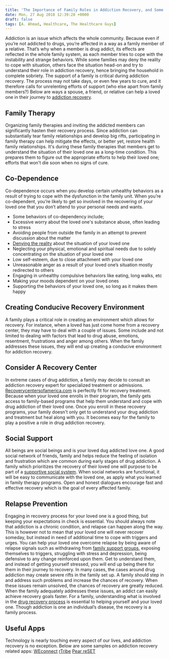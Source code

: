 ```yaml
---
title: 'The Importance of Family Roles in Addiction Recovery, and Some Useful Apps'
date: Mon, 27 Aug 2018 12:39:28 +0000
draft: false
tags: [A. Ahmad, Healthcare, The Healthcare Guys]
---
```


Addiction is an issue which affects the whole community. Because even if you’re not addicted to drugs, you’re affected in a way as a family member of a relative. That’s why when a member is drug addict, its effects are reflected in the whole family system, as each member tries to cope with the instability and strange behaviors. While some families may deny the reality to cope with situation, others face the situation head-on and try to understand their role in addiction recovery, hence bringing the household in complete sobriety. The support of a family is critical during addiction recovery. The process may not take days, or even few years to cure, and it therefore calls for unrelenting efforts of support (who else apart from family members?) Below are ways a spouse, a friend, or relative can help a loved one in their journey to [addiction recovery](https://en.wikipedia.org/wiki/Addiction_recovery_groups).

**Family Therapy**
------------------

Organizing family therapies and inviting the addicted members can significantly hasten their recovery process. Since addiction can substantially tear family relationships and develop big rifts, participating in family therapy can help mitigate the effects, or better yet, restore health family relationships. It's during these family therapies that members get to understand the situation of their loved one as a long-time condition. This prepares them to figure out the appropriate efforts to help their loved one; efforts that won't die soon when no signs of cure.

**Co-Dependence**
-----------------

Co-dependence occurs when you develop certain unhealthy behaviors as a result of trying to cope with the dysfunction in the family unit. When you’re co-dependent, you’re likely to get so involved in the recovering of your loved one that you don’t attend to your personal needs and wants.

*   Some behaviors of co-dependency include;
*   Excessive worry about the loved one's substance abuse, often leading to stress
*   Avoiding people from outside the family in an attempt to prevent discussion about the matter
*   [Denying the reality](https://www.verywellmind.com/definition-of-denial-22200) about the situation of your loved one
*   Neglecting your physical, emotional and spiritual needs due to solely concentrating on the situation of your loved one
*   Low self-esteem, due to close attachment with your loved one
*   Unreasonable anger as a result of your loved one’s situation mostly redirected to others
*   Engaging in unhealthy compulsive behaviors like eating, long walks, etc
*   Making your moods dependent on your loved ones
*   Supporting the behaviors of your loved one, so long as it makes them happy

**Creating Conducive Recovery Environment**
-------------------------------------------

A family plays a critical role in creating an environment which allows for recovery. For instance, when a loved has just come home from a recovery center, they may have to deal with a couple of issues. Some include and not limited to dealing with factors that lead to drug abuse, emotions, resentment, frustrations and anger among others. When the family addresses these issues, they will end up creating a conducive environment for addiction recovery.

**Consider A Recovery Center**
------------------------------

In extreme cases of drug addiction, a family may decide to consult an addiction recovery expert for specialized treatment or admissions. [Recoverycentersofamerica.com](https://recoverycentersofamerica.com/) is perfectly fit for recovery treatment. Because when your loved one enrolls in their program, the family gets access to family-based programs that help them understand and cope with drug addiction of their loved one. Once you enroll in these recovery programs, your family doesn't only get to understand your drug addiction and treatment but heal along with you. It becomes easy for the family to play a positive a role in drug addiction recovery.

**Social Support**
------------------

All beings are social beings and is your loved dug addicted love one. A good social network of friends, family and helps reduce the feeling of isolation and frustration which are common during early stages of drug addiction. A family which prioritizes the recovery of their loved one will purpose to be part of a [supportive social system](http://www.med.upenn.edu/hbhe4/part3-ch9-key-constructs-social-support.shtml). When social networks are functional, it will be easy to communicate with the loved one, as apply what you learned in family therapy programs. Open and honest dialogues encourage fast and effective recovery which is the goal of every affected family.

**Relapse Prevention**
----------------------

Engaging in recovery process for your loved one is a good thing, but keeping your expectations in check is essential. You should always note that addiction is a chronic condition, and relapse can happen along the way. This is however not to mean that your loved one will never recover someday, but instead in need of additional time to cope with triggers and urges. You can help your loved one overcome relapse by being aware of relapse signals such as withdrawing from [family support groups](https://www.namistl.org/support-groups/family-support-group/), exposing themselves to triggers, struggling with stress and depression, being defensive to any change reinforced upon them. Get to understand them, and instead of getting yourself stressed, you will end up being there for them in their journey to recovery. In many cases, the cases around drug addiction may create severe rifts in the family set up. A family should step in and address such problems and increase the chances of recovery. When these issues remain unsolved, the chances of recovery are greatly reduced. When the family adequately addresses these issues, an addict can easily achieve recovery goals faster. For a family, understanding what is involved in the [drug recovery process](https://www.recovery.org/topics/the-addiction-recovery-process/) is essential to helping yourself and your loved one. Though addiction is one an individual’s disease, the recovery is a family process.

**Useful Apps**
---------------

Technology is nearly touching every aspect of our lives, and addiction recovery is no exception. Below are some samples on addiction recovery related apps: [WEconnect](https://play.google.com/store/apps/details?id=com.weconnectrecovery.android&hl=en_CA) [rTribe](https://play.google.com/store/apps/details?id=org.rtribe.rtribe&hl=en_CA) [Pear reSET](https://itunes.apple.com/us/app/pear-reset/id1096230845?mt=8)